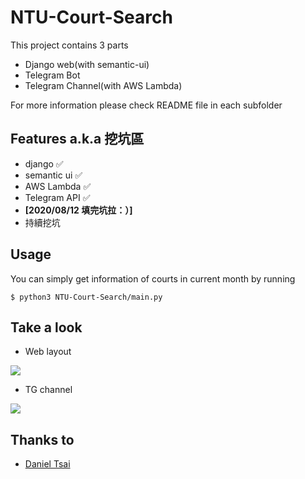 # NTU-Court-Search

This project contains 3 parts
* Django web(with semantic-ui)
* Telegram Bot
* Telegram Channel(with AWS Lambda)

For more information please check README file in each subfolder

## Features a.k.a 挖坑區
* django :white_check_mark:
* semantic ui :white_check_mark:
* AWS Lambda :white_check_mark:
* Telegram API :white_check_mark:
* **[2020/08/12 填完坑拉：）]**
* 持續挖坑

## Usage
You can simply get information of courts in current month by running 
```
$ python3 NTU-Court-Search/main.py
```

## Take a look
* Web layout

![](https://i.imgur.com/zQjB0xZ.png)

* TG channel

![](https://i.imgur.com/iiDiJPH.png)

## Thanks to
- [Daniel Tsai](https://github.com/daniel0076)

